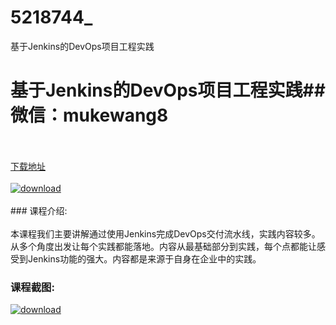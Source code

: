 # 5218744_
基于Jenkins的DevOps项目工程实践
# 基于Jenkins的DevOps项目工程实践## 微信：mukewang8
<br/></br>[下载地址](http://www.36tz.cn/article/5218744 "下载地址")
<br/></br>[![download](http://36tz.cn/muke_img/2021_03_1-2-300x202.png "下载地址")](http://www.36tz.cn/article/5218744 "下载地址")
<br/></br>### 课程介绍:<br/></br>本课程我们主要讲解通过使用Jenkins完成DevOps交付流水线，实践内容较多。从多个角度出发让每个实践都能落地。内容从最基础部分到实践，每个点都能让感受到Jenkins功能的强大。内容都是来源于自身在企业中的实践。

### 课程截图:
[![download](http://36tz.cn/muke_img/2021_03_2-2.png "下载地址")](http://www.36tz.cn/article/5218744 "下载地址")
